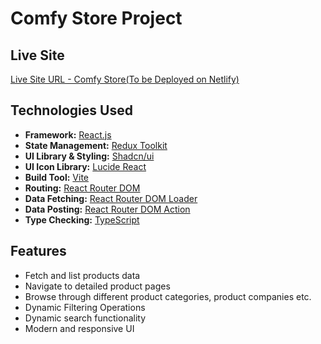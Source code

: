 # Comfy Store Project

## Live Site

[Live Site URL - Comfy Store(To be Deployed on Netlify)](https://comfy-store-with-ts.netlify.app/)

## Technologies Used

- **Framework:** [React.js](https://reactjs.org/)
- **State Management:** [Redux Toolkit](https://redux-toolkit.js.org/)
- **UI Library & Styling:** [Shadcn/ui](https://ui.shadcn.com/)
- **UI Icon Library:** [Lucide React](https://lucide.dev/guide/packages/lucide-react)
- **Build Tool:** [Vite](https://vitejs.dev/)
- **Routing:** [React Router DOM](https://reactrouter.com/)
- **Data Fetching:** [React Router DOM Loader](https://reactrouter.com/en/main/route/loader)
- **Data Posting:** [React Router DOM Action](https://reactrouter.com/en/main/route/action)
- **Type Checking:** [TypeScript](https://www.typescriptlang.org/)

## Features

- Fetch and list products data
- Navigate to detailed product pages
- Browse through different product categories, product companies etc.
- Dynamic Filtering Operations
- Dynamic search functionality
- Modern and responsive UI
